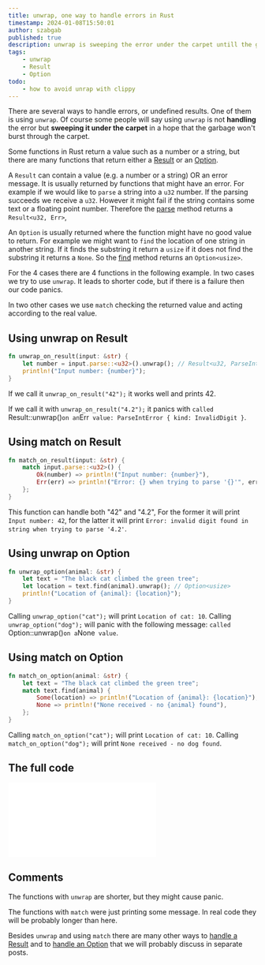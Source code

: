 ```yaml
---
title: unwrap, one way to handle errors in Rust
timestamp: 2024-01-08T15:50:01
author: szabgab
published: true
description: unwrap is sweeping the error under the carpet untill the garbage burts.
tags:
    - unwrap
    - Result
    - Option
todo:
    - how to avoid unrap with clippy
---
```


There are several ways to handle errors, or undefined results. One of them is using `unwrap`. Of course some people will say using `unwrap` is not **handling** the error but **sweeping it under the carpet**
in a hope that the garbage won't burst through the carpet.


Some functions in Rust return a value such as a number or a string, but there are many functions that return either a [Result](https://doc.rust-lang.org/std/result/enum.Result.html) or an [Option](https://doc.rust-lang.org/std/option/enum.Option.html).

A `Result` can contain a value (e.g. a number or a string) OR an error message. It is usually returned by functions that might have an error.
For example if we would like to `parse` a string into a `u32` number. If the parsing succeeds we receive a `u32`. However it might fail if the string contains some text or a floating point number. Therefore the [parse](https://doc.rust-lang.org/std/primitive.str.html#method.parse) method returns a `Result<u32, Err>`,

An `Option` is usually returned where the function might have no good value to return.
For example we might want to `find` the location of one string in another string. If it finds the substring it return a `usize` if it does not find the substring it returns a `None`. So the [find](https://doc.rust-lang.org/std/primitive.str.html#method.find) method returns an `Option<usize>`.

For the 4 cases there are 4 functions in the following example. In two cases we try to use `unwrap`. It leads to shorter code, but if there is a failure then our code panics.

In two other cases we use `match` checking the returned value and acting according to the real value.

## Using unwrap on Result

```rust
fn unwrap_on_result(input: &str) {
    let number = input.parse::<u32>().unwrap(); // Result<u32, ParseIntError>
    println!("Input number: {number}");
}
```


If we call it `unwrap_on_result("42");` it works well and prints 42.

If we call it with `unwrap_on_result("4.2");` it panics with `called `Result::unwrap()` on an `Err` value: ParseIntError { kind: InvalidDigit }`.


## Using match on Result

```rust
fn match_on_result(input: &str) {
    match input.parse::<u32>() {
        Ok(number) => println!("Input number: {number}"),
        Err(err) => println!("Error: {} when trying to parse '{}'", err, input),
    };
}
```

This function can handle both "42" and "4.2", For the former it will print `Input number: 42`, for the latter it will print `Error: invalid digit found in string when trying to parse '4.2'`.

## Using unwrap on Option

```rust
fn unwrap_option(animal: &str) {
    let text = "The black cat climbed the green tree";
    let location = text.find(animal).unwrap(); // Option<usize>
    println!("Location of {animal}: {location}");
}
```

Calling `unwrap_option("cat");` will print `Location of cat: 10`. Calling `unwrap_option("dog");` will panic with the following message: `called `Option::unwrap()` on a `None` value`.


## Using match on Option

```rust
fn match_on_option(animal: &str) {
    let text = "The black cat climbed the green tree";
    match text.find(animal) {
        Some(location) => println!("Location of {animal}: {location}"),
        None => println!("None received - no {animal} found"),
    };
}
```

Calling `match_on_option("cat");` will print `Location of cat: 10`. Calling `match_on_option("dog");` will print `None received - no dog found`.


## The full code

![](examples/unwrap/src/main.rs)

## Comments

The functions with `unwrap` are shorter, but they might cause panic.

The functions with `match` were just printing some message. In real code they will be probably longer than here.

Besides `unwrap` and using `match` there are many other ways to [handle a Result](https://doc.rust-lang.org/std/result/index.html) and to [handle an Option](https://doc.rust-lang.org/std/option/) that we will
probably discuss in separate posts.




